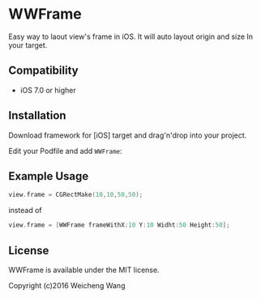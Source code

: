 # WWFrame

Easy way to laout view's frame in iOS. 
It will auto layout origin and size In your target.

## Compatibility

* iOS 7.0 or higher

## Installation
Download framework for [iOS] target and drag'n'drop into your project.

Edit your Podfile and add `WWFrame`:

## Example Usage

```objective-c
view.frame = CGRectMake(10,10,50,50);
```
instead of
```objective-c
view.frame = [WWFrame frameWithX:10 Y:10 Widht:50 Height:50];
```



## License

WWFrame is available under the MIT license.

Copyright (c)2016 Weicheng Wang


